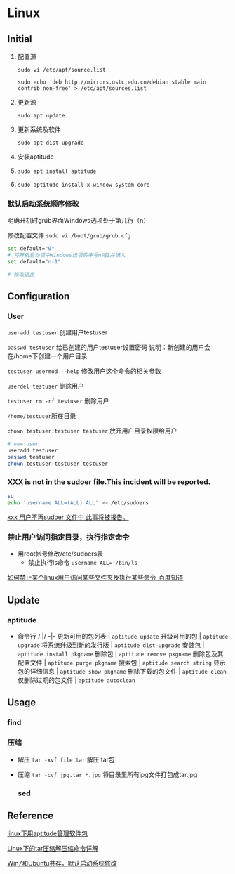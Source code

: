 # Linux

## Initial

1. 配置源

	`sudo vi /etc/apt/source.list`

	`sudo echo 'deb http://mirrors.ustc.edu.cn/debian stable main contrib non-free' > /etc/apt/sources.list`

2. 更新源

	`sudo apt update`

3. 更新系统及软件 

	`sudo apt dist-upgrade`

4. 安装aptitude
5. `sudo apt install aptitude`
6. `sudo aptitude install x-window-system-core`

### 默认启动系统顺序修改  

明确开机时grub界面Windows选项处于第几行（n）

修改配置文件	`sudo vi /boot/grub/grub.cfg`

```bash
set default="0"
# 将开机启动项中Windows选项的序号n减1并填入
set default="n-1"

# 修改退出
```

## Configuration

### User

`useradd testuser`  创建用户testuser

`passwd testuser`  给已创建的用户testuser设置密码
说明：新创建的用户会在/home下创建一个用户目录

`testuser
usermod --help`  修改用户这个命令的相关参数

`userdel testuser`  删除用户

`testuser
rm -rf testuser`  删除用户

`/home/testuser`所在目录

`chown testuser:testuser testuser` 放开用户目录权限给用户

```bash
# new user
useradd testuser
passwd testuser
chown testuser:testuser testuser
```

### XXX is not in the sudoer file.This incident will be reported.

```bash
su
echo 'username ALL=(ALL) ALL' >> /etc/sudoers
```

[xxx 用户不再sudoer 文件中 此事将被报告。](https://blog.csdn.net/u010278862/article/details/73240551?locationNum=8&fps=1)

### 禁止用户访问指定目录，执行指定命令

- 用root帐号修改/etc/sudoers表
    - 禁止执行ls命令
    `username ALL=!/bin/ls`

[如何禁止某个linux用户访问某些文件夹及执行某些命令_百度知道](https://zhidao.baidu.com/question/176813836593321564.html)

## Update

### aptitude

- 命令行
/ |/
-|-
更新可用的包列表 | `aptitude update`
升级可用的包 | `aptitude upgrade`
将系统升级到新的发行版 | `aptitude dist-upgrade`
安装包 | `aptitude install pkgname`
删除包 | `aptitude remove pkgname`
删除包及其配置文件 | `aptitude purge pkgname`
搜索包 | `aptitude search string`
显示包的详细信息 | `aptitude show pkgname`
删除下载的包文件 | `aptitude clean`
仅删除过期的包文件 | `aptitude autoclean`

## Usage

### find

### 压缩

- 解压
  `tar -xvf file.tar`
  解压 tar包

- 压缩
  `tar -cvf jpg.tar *.jpg`
  将目录里所有jpg文件打包成tar.jpg

  ### sed

## Reference

[linux下用aptitude管理软件包](https://blog.csdn.net/hongkangwl/article/details/16113505)

[Linux下的tar压缩解压缩命令详解](
https://www.cnblogs.com/manong--/p/8012324.html)

[Win7和Ubuntu共存，默认启动系统修改](http://sixipiaoyang.blog.163.com/blog/static/623235882013102655819604/)